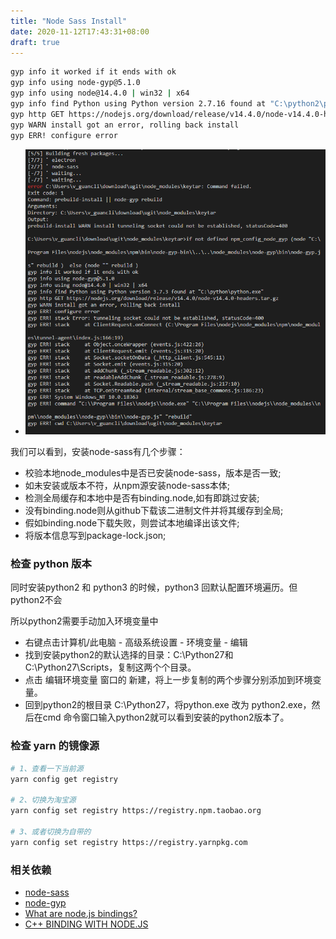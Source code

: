 ```yaml
---
title: "Node Sass Install"
date: 2020-11-12T17:43:31+08:00
draft: true
---
```


```bash
gyp info it worked if it ends with ok
gyp info using node-gyp@5.1.0
gyp info using node@14.4.0 | win32 | x64
gyp info find Python using Python version 2.7.16 found at "C:\python2\python.exe"
gyp http GET https://nodejs.org/download/release/v14.4.0/node-v14.4.0-headers.tar.gz
gyp WARN install got an error, rolling back install
gyp ERR! configure error
```

- ![npm-install-node-sass-error](/images/npm-install-node-sass-error.png)

我们可以看到，安装node-sass有几个步骤：

  - 校验本地node_modules中是否已安装node-sass，版本是否一致;
  - 如未安装或版本不符，从npm源安装node-sass本体;
  - 检测全局缓存和本地中是否有binding.node,如有即跳过安装;
  - 没有binding.node则从github下载该二进制文件并将其缓存到全局;
  - 假如binding.node下载失败，则尝试本地编译出该文件;
  - 将版本信息写到package-lock.json;


### 检查 python 版本

同时安装python2 和 python3 的时候，python3 回默认配置环境遍历。但python2不会

所以python2需要手动加入环境变量中

- 右键点击计算机/此电脑 - 高级系统设置 - 环境变量 - 编辑
- 找到安装python2的默认选择的目录：C:\Python27和C:\Python27\Scripts，复制这两个个目录。
- 点击 编辑环境变量 窗口的 新建，将上一步复制的两个步骤分别添加到环境变量。
- 回到python2的根目录 C:\Python27，将python.exe 改为 python2.exe，然后在cmd 命令窗口输入python2就可以看到安装的python2版本了。


### 检查 yarn 的镜像源

```bash
# 1、查看一下当前源
yarn config get registry

# 2、切换为淘宝源
yarn config set registry https://registry.npm.taobao.org

# 3、或者切换为自带的
yarn config set registry https://registry.yarnpkg.com
```

### 相关依赖

- [node-sass](https://github.com/sass/node-sass)
- [node-gyp](https://github.com/nodejs/node-gyp)
- [What are node.js bindings?](https://stackoverflow.com/questions/20382396/what-are-node-js-bindings)
- [C++ BINDING WITH NODE.JS](https://pravinchavan.wordpress.com/2013/11/08/c-binding-with-node-js/)